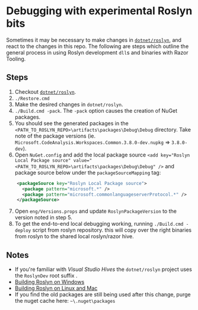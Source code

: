 ﻿# Debugging with experimental Roslyn bits

Sometimes it may be necessary to make changes in [`dotnet/roslyn`](https://github.com/dotnet/roslyn), and react to the changes in this repo. The following are steps which outline the general process in using Roslyn development `dll`s and binaries with Razor Tooling.

## Steps

1. Checkout [`dotnet/roslyn`](https://github.com/dotnet/roslyn).
2. `./Restore.cmd`
3. Make the desired changes in `dotnet/roslyn`.
4. `./Build.cmd -pack`. The `-pack` option causes the creation of NuGet packages.
5. You should see the generated packages in the `<PATH_TO_ROSLYN_REPO>\artifacts\packages\Debug\Debug` directory. Take note of the package versions (ie. `Microsoft.CodeAnalysis.Workspaces.Common.3.8.0-dev.nupkg` => `3.8.0-dev`).
6. Open `NuGet.config` and add the local package source `<add key="Roslyn Local Package source" value="<PATH_TO_ROSLYN_REPO>\artifacts\packages\Debug\Debug" />` and package source below under the `packageSourceMapping` tag:

```xml
    <packageSource key="Roslyn Local Package source">
      <package pattern="microsoft.*" />
      <package pattern="microsoft.commonlanguageserverProtocol.*" />
    </packageSource>
```

7. Open `eng/Versions.props` and update `RoslynPackageVersion` to the version noted in step 5.
8. To get the end-to-end local debugging working, running `./Build.cmd -deploy` script from roslyn repository. this will copy over the right binaries from roslyn to the shared local roslyn/razor hive.

## Notes

- If you're familiar with _Visual Studio Hives_ the `dotnet/roslyn` project uses the `RoslynDev` root suffix .
- [Building Roslyn on Windows](https://github.com/dotnet/roslyn/blob/main/docs/contributing/Building,%20Debugging,%20and%20Testing%20on%20Windows.md)
- [Building Roslyn on Linux and Mac](https://github.com/dotnet/roslyn/blob/main/docs/infrastructure/cross-platform.md)
- If you find the old packages are still being used after this change, purge the nuget cache here: `~\.nuget\packages`
